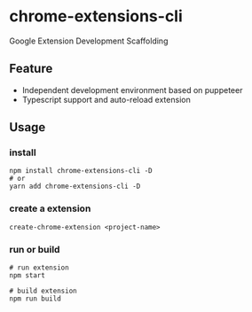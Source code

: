 # chrome-extensions-cli

Google Extension Development Scaffolding

## Feature

- Independent development environment based on puppeteer
- Typescript support and auto-reload extension

## Usage

### install

```shell
npm install chrome-extensions-cli -D
# or
yarn add chrome-extensions-cli -D
```

### create a extension

```shell
create-chrome-extension <project-name>
```

### run or build

```shell
# run extension
npm start

# build extension
npm run build
```
